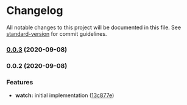# Changelog

All notable changes to this project will be documented in this file. See [standard-version](https://github.com/conventional-changelog/standard-version) for commit guidelines.

### [0.0.3](https://github.com/bigopon/aurelia-watch-decorator/compare/0.0.2...0.0.3) (2020-09-08)

### 0.0.2 (2020-09-08)


### Features

* **watch:** initial implementation ([13c877e](https://github.com/bigopon/aurelia-watch-decorator/commit/13c877e21a1a003ce8fcb21c9af5e44ba967be0e))
